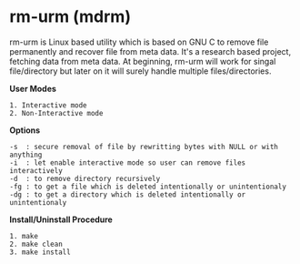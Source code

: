 # rm-urm (mdrm)
rm-urm is Linux based utility which is based on GNU C to remove file permanently and recover file from meta data. It's a research based project, fetching data from meta data. At beginning, rm-urm will work for singal file/directory but later on it will surely handle multiple files/directories.

**User Modes**
```
1. Interactive mode
2. Non-Interactive mode
```
**Options**
```
-s  : secure removal of file by rewritting bytes with NULL or with anything
-i  : let enable interactive mode so user can remove files interactively
-d  : to remove directory recursively
-fg : to get a file which is deleted intentionally or unintentionaly
-dg : to get a directory which is deleted intentionally or unintentionaly  
```
**Install/Uninstall Procedure**
```
1. make
2. make clean
3. make install
